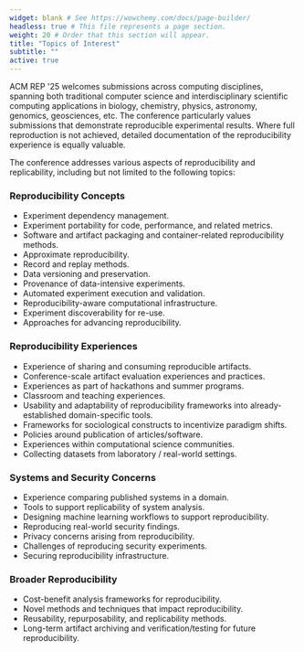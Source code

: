 ```yaml
---
widget: blank # See https://wowchemy.com/docs/page-builder/
headless: true # This file represents a page section.
weight: 20 # Order that this section will appear.
title: "Topics of Interest"
subtitle: ""
active: true
---
```


ACM REP '25 welcomes submissions across computing disciplines, spanning both traditional computer science and interdisciplinary scientific computing applications in biology, chemistry, physics, astronomy, genomics, geosciences, etc. The conference particularly values submissions that demonstrate reproducible experimental results. Where full reproduction is not achieved, detailed documentation of the reproducibility experience is equally valuable.

The conference addresses various aspects of reproducibility and replicability, including but not limited to the following topics: 

### Reproducibility Concepts 
- Experiment dependency management.
- Experiment portability for code, performance, and related metrics.
- Software and artifact packaging and container-related reproducibility methods. 
- Approximate reproducibility. 
- Record and replay methods. 
- Data versioning and preservation.
- Provenance of data-intensive experiments.
- Automated experiment execution and validation.
- Reproducibility-aware computational infrastructure.
- Experiment discoverability for re-use.
- Approaches for advancing reproducibility.

### Reproducibility Experiences
- Experience of sharing and consuming reproducible artifacts. 
- Conference-scale artifact evaluation experiences and practices.
- Experiences as part of hackathons and summer programs.
- Classroom and teaching experiences. 
- Usability and adaptability of reproducibility frameworks into already-established domain-specific tools.
- Frameworks for sociological constructs to incentivize paradigm shifts.
- Policies around publication of articles/software.
- Experiences within computational science communities.
- Collecting datasets from laboratory / real-world settings.

### Systems and Security Concerns
- Experience comparing published systems in a domain.
- Tools to support replicability of system analysis.
- Designing machine learning workflows to support reproducibility.
- Reproducing real-world security findings.
- Privacy concerns arising from reproducibility.
- Challenges of reproducing security experiments.
- Securing reproducibility infrastructure.

### Broader Reproducibility
- Cost-benefit analysis frameworks for reproducibility.
- Novel methods and techniques that impact reproducibility.
- Reusability, repurposability, and replicability methods. 
- Long-term artifact archiving and verification/testing for future reproducibility.
